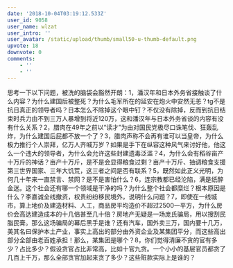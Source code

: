 ```yaml
---
date: '2018-10-04T03:19:12.533Z'
user_id: 9058
user_name: wlzat
user_intro: ''
user_avatar: /static/upload/thumb/small50-u-thumb-default.png
upvote: 18
downvote: 0
comments:
    - ''
    - ''
---
```


思考一下以下问题，被洗的脑袋会豁然开朗：1，潘汉年和日本外务省接触谈了什么内容？为什么建国后被整死？为什么毛军所在的延安在炮火中安然无恙？tg不是抗日真正的领导者吗？日本怎么不除掉这个眼中钉？不仅没有除掉，反而到抗日结束时兵力由不到三万人暴增到将近120万，这和潘汉年与日本外务省谈的内容有没有什么关系？2，腊肉在49年之前以“读才”为由对国民党极尽口诛笔伐、狂轰乱炸，为什么建国后屁都不放一个了？3，腊肉声称不会再有谁可以当皇帝，为什么极力推行个人崇拜，亿万人齐喊万岁？如果是手下在纵容这种风气来讨好他，他这么一个违大的领导者，为什么会允许这些封建遗毒泛滥？4，为什么会有稻谷亩产十万斤的神话？亩产十万斤，是不是会显得粮食过剩？亩产十万斤、抽调粮食支援第三世界国家、三年大饥荒，这三者之间是否有联系？5，既然如此正义光明，为何几十年来一直禁言、禁网？是不是害怕什么？6，连宗教都已经沦陷，满是纸醉金迷。这个社会还有哪一个领域是干净的吗？为什么整个社会都糜烂？根本原因是什么？李嘉诚全线撤资，权贵纷纷移民境外，说明什么问题？7，即使在一线城市，算上地价及建造材料、人工，商品房平均造价不超过2500一平方，为什么房价会高达建造成本的十几倍甚至几十倍？房地产无疑是一场庞氏骗局，用以搜刮民脂民膏。那么这场骗局的幕后黑手是谁？还有汽车，国外卖三万，国内要十几万，美其名曰保护本土产业，事实上高出的部分由外资企业及某集团平分，而这些高出部分全部由老百姓承担！那么，某集团是哪个？8，你们觉得清廉不贪的官有多少？占比多少？假设贪官占比非常高，比如十官九贪。一个小小的基层官员都贪了几百上千万，那么全部贪官加起来贪了多少？这些赃款实际上是谁的？
